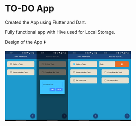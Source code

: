 # TO-DO App

Created the App using Flutter and Dart.

Fully functional app with Hive used for Local Storage.

Design of the App ⬇️
<div style="display: flex;">
  <img style="width: 20%;" src="assets/screenshots/1.jpg">
  <img style="width: 20%;" src="assets/screenshots/2.jpg">
  <img style="width: 20%;" src="assets/screenshots/3.jpg">
  <img style="width: 20%;" src="assets/screenshots/4.jpg">
</div>
